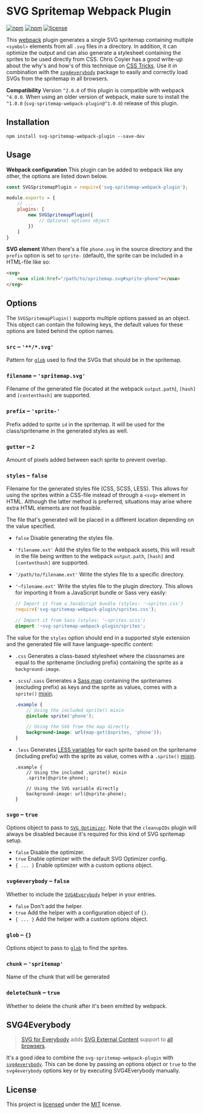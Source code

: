 # SVG Spritemap Webpack Plugin
[![npm](https://img.shields.io/npm/v/svg-spritemap-webpack-plugin.svg?style=flat-square)](https://www.npmjs.com/package/svg-spritemap-webpack-plugin)
[![npm](https://img.shields.io/npm/dm/svg-spritemap-webpack-plugin.svg?style=flat-square)](https://www.npmjs.com/package/svg-spritemap-webpack-plugin)
[![license](https://img.shields.io/github/license/cascornelissen/svg-spritemap-webpack-plugin.svg?style=flat-square)](LICENSE.md)

This [webpack](https://webpack.github.io/) plugin generates a single SVG spritemap containing multiple `<symbol>` elements from all `.svg` files in a directory. In addition, it can optimize the output and can also generate a stylesheet containing the sprites to be used directly from CSS. Chris Coyier has a good write-up about the why's and how's of this technique on [CSS Tricks](https://css-tricks.com/svg-symbol-good-choice-icons/). Use it in combination with the [`svg4everybody`](https://github.com/jonathantneal/svg4everybody) package to easily and correctly load SVGs from the spritemap in all browsers.

**Compatibility**
Version `^2.0.0` of this plugin is compatible with webpack `^4.0.0`. When using an older version of webpack, make sure to install the `^1.0.0` (`svg-spritemap-webpack-plugin@^1.0.0`) release of this plugin.


## Installation
```shell
npm install svg-spritemap-webpack-plugin --save-dev
```


## Usage
**Webpack configuration**
This plugin can be added to webpack like any other, the options are listed down below.
```js
const SVGSpritemapPlugin = require('svg-spritemap-webpack-plugin');

module.exports = {
    // ...
    plugins: [
        new SVGSpritemapPlugin({
            // Optional options object
        })
    ]
}
```

**SVG element**
When there's a file `phone.svg` in the source directory and the `prefix` option is set to `sprite-` (default), the sprite can be included in a HTML-file like so:
```html
<svg>
    <use xlink:href="/path/to/spritemap.svg#sprite-phone"></use>
</svg>
```


## Options
The `SVGSpritemapPlugin()` supports multiple options passed as an object. This object can contain the following keys, the default values for these options are listed behind the option names.

### `src` – `'**/*.svg'`
Pattern for [`glob`](http://npmjs.com/package/glob) used to find the SVGs that should be in the spritemap.

### `filename` – `'spritemap.svg'`
Filename of the generated file (located at the webpack `output.path`), `[hash]` and `[contenthash]` are supported.

### `prefix` – `'sprite-'`
Prefix added to sprite `id` in the spritemap. It will be used for the class/spritename in the generated styles as well.

### `gutter` – `2`
Amount of pixels added between each sprite to prevent overlap.

### `styles` – `false`
Filename for the generated styles file (CSS, SCSS, LESS). This allows for using the sprites within a CSS-file instead of through a `<svg>` element in HTML. Although the latter method is preferred, situations may arise where extra HTML elements are not feasible.

The file that's generated will be placed in a different location depending on the value specified.

- `false`
  Disable generating the styles file.
- `'filename.ext'`
  Add the styles file to the webpack assets, this will result in the file being written to the webpack `output.path`, `[hash]` and `[contenthash]` are supported.
- `'/path/to/filename.ext'`
  Write the styles file to a specific directory.
- `'~filename.ext'`
  Write the styles file to the plugin directory. This allows for importing it from a JavaScript bundle or Sass very easily:

  ```js
  // Import it from a JavaScript bundle (styles: '~sprites.css')
  require('svg-spritemap-webpack-plugin/sprites.css');
  ```
  ```scss
  // Import it from Sass (styles: '~sprites.scss')
  @import '~svg-spritemap-webpack-plugin/sprites';
  ```

The value for the `styles` option should end in a supported style extension and the generated file will have language-specific content:

- `.css`
  Generates a class-based stylesheet where the classnames are equal to the spritename (including prefix) containing the sprite as a `background-image`.
- `.scss`/`.sass`
  Generates a [Sass map](http://sass-lang.com/documentation/file.SASS_REFERENCE.html#maps) containing the spritenames (excluding prefix) as keys and the sprite as values, comes with a `sprite()` [mixin](http://sass-lang.com/documentation/file.SASS_REFERENCE.html#mixins).

  ```scss
  .example {
      // Using the included sprite() mixin
      @include sprite('phone');

      // Using the SVG from the map directly
      background-image: url(map-get($sprites, 'phone'));
  }
  ```
- `.less`
  Generates [LESS variables](http://lesscss.org/features/#variables-feature-overview) for each sprite based on the spritename (including prefix) with the sprite as value, comes with a `.sprite()` [mixin](http://lesscss.org/features/#mixins-feature).

  ```less
  .example {
      // Using the included .sprite() mixin
      .sprite(@sprite-phone);

      // Using the SVG variable directly
      background-image: url(@sprite-phone);
  }
  ```

### `svgo` – `true`
Options object to pass to [`SVG Optimizer`](http://npmjs.com/package/svgo). Note that the `cleanupIDs` plugin will always be disabled because it's required for this kind of SVG spritemap setup.

- `false`
  Disable the optimizer.
- `true`
  Enable optimizer with the default SVG Optimizer config.
- `{ ... }`
  Enable optimizer with a custom options object.

### `svg4everybody` – `false`
Whether to include the [`SVG4Everybody`](https://www.npmjs.com/package/svg4everybody#usage) helper in your entries.

- `false`
  Don't add the helper.
- `true`
  Add the helper with a configuration object of `{}`.
- `{ ... }`
  Add the helper with a custom options object.

### `glob` – `{}`
Options object to pass to [`glob`](http://npmjs.com/package/glob) to find the sprites.

### `chunk` – `'spritemap'`
Name of the chunk that will be generated

### `deleteChunk` – `true`
Whether to delete the chunk after it's been emitted by webpack.


## SVG4Everybody
> [SVG for Everybody](https://github.com/jonathantneal/svg4everybody) adds [SVG External Content](http://css-tricks.com/svg-sprites-use-better-icon-fonts/##Browser+Support) support to [all browsers](http://caniuse.com/svg).

It's a good idea to combine the `svg-spritemap-webpack-plugin` with [`svg4everybody`](https://github.com/jonathantneal/svg4everybody). This can be done by passing an options object or `true` to the `svg4everybody` options key or by executing SVG4Everybody manually.


## License
This project is [licensed](LICENSE.md) under the [MIT](https://opensource.org/licenses/MIT) license.
